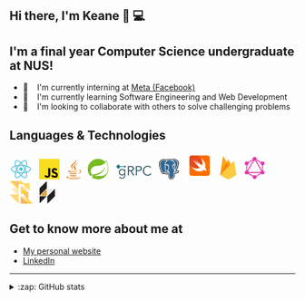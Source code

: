 ## Hi there, I'm Keane 👋 💻

## I'm a final year Computer Science undergraduate at NUS!

- 🔭 &nbsp;&nbsp; I'm currently interning at [Meta (Facebook)](https://www.metacareers.com/)
- 🌱 &nbsp;&nbsp; I'm currently learning Software Engineering and Web Development
- 👯 &nbsp;&nbsp; I'm looking to collaborate with others to solve challenging problems

## Languages & Technologies

<div>
  <a href="https://reactjs.org/" title="React"><img src="images/skills/react.svg" height="36" width="auto" /></a>
  &nbsp;
  <a href="https://www.javascript.com/" title="JavaScript"><img src="images/skills/javascript.svg" height="36" width="auto" /></a>
  &nbsp;
  <a href="https://www.java.com/en/" title="Java"><img src="images/skills/java.svg" height="36" width="auto" /></a>
  &nbsp;
  <a href="https://spring.io/projects/spring-boot" title="Spring Boot"><img src="images/skills/spring.svg" height="36" width="auto" /></a>
  &nbsp;
  <a href="https://grpc.io/" title="gRPC"><img src="images/skills/grpc.svg" height="28" width="auto" /></a>
  &nbsp;
  <a href="https://www.postgresql.org/" title="PostgreSQL"><img src="images/skills/postgresql.svg" height="36" width="auto" /></a>
  &nbsp;
  <a href="https://developer.apple.com/swift/" title="Swift"><img src="images/skills/swift.png" height="48" width="auto" /></a>
  &nbsp;
  <a href="https://firebase.google.com/" title="Firebase"><img src="images/skills/firebase.svg" height="40" width="auto" /></a>
  &nbsp;
  <a href="https://graphql.org/" title="GraphQL"><img src="images/skills/graphql.svg" height="40" width="auto" /></a>
  &nbsp;
  <a href="https://flow.org/" title="Flow"><img src="images/skills/flow.png" height="40" width="auto" /></a>
  &nbsp;
  <a href="https://hacklang.org/" title="Hack"><img src="images/skills/hack.svg" height="40" width="auto" /></a>
  &nbsp;

</div>

## Get to know more about me at

* [My personal website](https://keanecjy.github.io/me/)
* [LinkedIn](https://www.linkedin.com/in/keanecjy/)

---

<details>
  <summary>:zap: GitHub stats</summary>
    <div><img alt="Keane's Github stats" src="https://github-readme-stats.vercel.app/api?username=keanecjy&show_icons=true&count_private=true" /></div>
</details>
